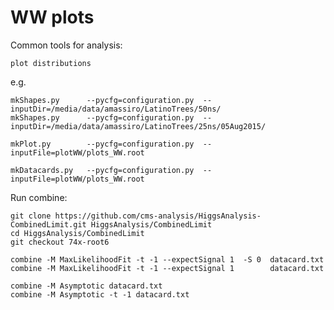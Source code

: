 WW plots
==============

Common tools for analysis:

    plot distributions


e.g.

    mkShapes.py      --pycfg=configuration.py  --inputDir=/media/data/amassiro/LatinoTrees/50ns/
    mkShapes.py      --pycfg=configuration.py  --inputDir=/media/data/amassiro/LatinoTrees/25ns/05Aug2015/
    
    mkPlot.py        --pycfg=configuration.py  --inputFile=plotWW/plots_WW.root
    
    mkDatacards.py   --pycfg=configuration.py  --inputFile=plotWW/plots_WW.root
    
Run combine:

    git clone https://github.com/cms-analysis/HiggsAnalysis-CombinedLimit.git HiggsAnalysis/CombinedLimit
    cd HiggsAnalysis/CombinedLimit
    git checkout 74x-root6

    combine -M MaxLikelihoodFit -t -1 --expectSignal 1  -S 0  datacard.txt 
    combine -M MaxLikelihoodFit -t -1 --expectSignal 1        datacard.txt 

    combine -M Asymptotic datacard.txt
    combine -M Asymptotic -t -1 datacard.txt
    
    
    